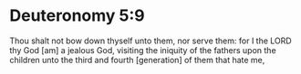 # Deuteronomy 5:9

Thou shalt not bow down thyself unto them, nor serve them: for I the LORD thy God [am] a jealous God, visiting the iniquity of the fathers upon the children unto the third and fourth [generation] of them that hate me,